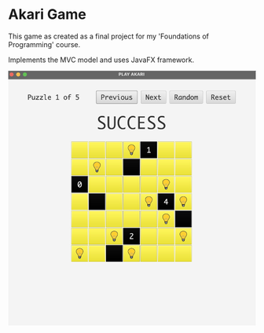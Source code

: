 # Akari Game
This game as created as a final project for my 'Foundations of Programming' course.

Implements the MVC model and uses JavaFX framework.

![Demo Photo](src/main/resources/demo-photo-akari.jpg)


